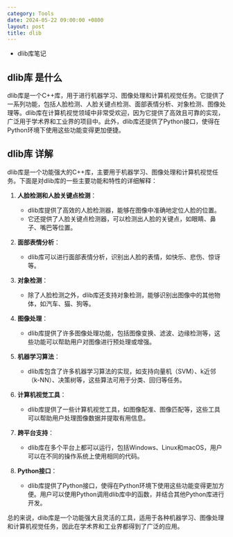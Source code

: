 ```yaml
---
category: Tools
date: 2024-05-22 09:00:00 +0800
layout: post
title: dlib
---
```


+ dlib库笔记

## dlib库 是什么

dlib库是一个C++库，用于进行机器学习、图像处理和计算机视觉任务。它提供了一系列功能，包括人脸检测、人脸关键点检测、面部表情分析、对象检测、图像处理等。dlib库在计算机视觉领域中非常受欢迎，因为它提供了高效且可靠的实现，广泛用于学术界和工业界的项目中。此外，dlib库还提供了Python接口，使得在Python环境下使用这些功能变得更加便捷。

## dlib库 详解

dlib库是一个功能强大的C++库，主要用于机器学习、图像处理和计算机视觉任务。下面是对dlib库的一些主要功能和特性的详细解释：

1. **人脸检测和人脸关键点检测**：
   - dlib库提供了高效的人脸检测器，能够在图像中准确地定位人脸的位置。
   - 它还提供了人脸关键点检测器，可以检测出人脸的关键点，如眼睛、鼻子、嘴巴等位置。

2. **面部表情分析**：
   - dlib库可以进行面部表情分析，识别出人脸的表情，如快乐、悲伤、惊讶等。

3. **对象检测**：
   - 除了人脸检测之外，dlib库还支持对象检测，能够识别出图像中的其他物体，如汽车、猫、狗等。

4. **图像处理**：
   - dlib库提供了许多图像处理功能，包括图像变换、滤波、边缘检测等，这些功能可以帮助用户对图像进行预处理或增强。

5. **机器学习算法**：
   - dlib库包含了许多机器学习算法的实现，如支持向量机（SVM）、k近邻（k-NN）、决策树等，这些算法可用于分类、回归等任务。

6. **计算机视觉工具**：
   - dlib库提供了一些计算机视觉工具，如图像配准、图像匹配等，这些工具可以帮助用户处理图像数据并提取有用信息。

7. **跨平台支持**：
   - dlib库在多个平台上都可以运行，包括Windows、Linux和macOS，用户可以在不同的操作系统上使用相同的代码。

8. **Python接口**：
   - dlib库提供了Python接口，使得在Python环境下使用这些功能变得更加方便。用户可以使用Python调用dlib库中的函数，并结合其他Python库进行开发。

总的来说，dlib库是一个功能强大且灵活的工具，适用于各种机器学习、图像处理和计算机视觉任务，因此在学术界和工业界都得到了广泛的应用。